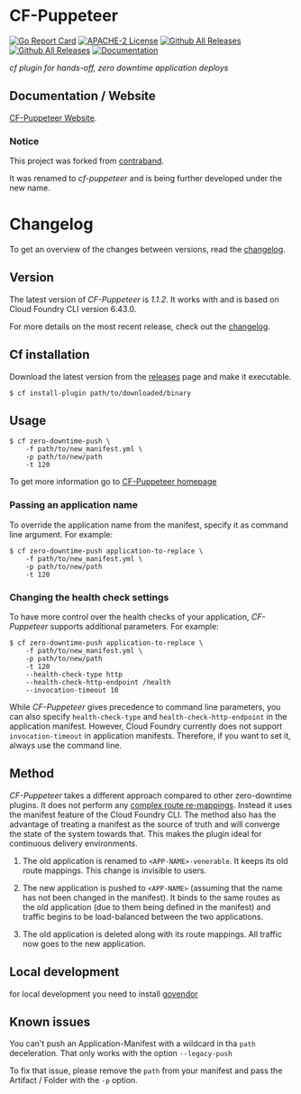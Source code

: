 # CF-Puppeteer  

[![Go Report Card](https://goreportcard.com/badge/github.com/HappyTobi/cf-puppeteer)](https://goreportcard.com/report/github.com/HappyTobi/cf-puppeteer)
[![APACHE-2 License](https://img.shields.io/badge/license-Apache%202-blue.svg)](https://github.com/HappyTobi/cf-puppeteer/blob/master/LICENSE)
[![Github All Releases](https://img.shields.io/github/downloads/HappyTobi/cf-puppeteer/total.svg)](https://github.com/HappyTobi/cf-puppeteer/releases)
[![Github All Releases](https://img.shields.io/github/v/release/HappyTobi/cf-puppeteer?include_prereleases)](https://github.com/HappyTobi/cf-puppeteer/releases)
[![Documentation](https://img.shields.io/badge/Documentation-visit-green)](https://cf-puppeteer.happytobi.com)

*cf plugin for hands-off, zero downtime application deploys*

## Documentation / Website
[CF-Puppeteer Website](https://cf-puppeteer.happytobi.com).

### Notice

This project was forked from [contraband](https://github.com/contraband/autopilot).

It was renamed to *cf-puppeteer* and is being further developed under the new name.

# Changelog

To get an overview of the changes between versions, read the [changelog](CHANGELOG.md).

## Version

The latest version of *CF-Puppeteer* is *1.1.2*. It works with and is based on Cloud Foundry CLI version 6.43.0.

For more details on the most recent release, check out the [changelog](CHANGELOG.md).

## Cf installation

Download the latest version from the [releases][releases] page and make it executable.

```
$ cf install-plugin path/to/downloaded/binary
```

[releases]: https://github.com/happytobi/cf-puppeteer/releases

## Usage

```
$ cf zero-downtime-push \
    -f path/to/new_manifest.yml \
    -p path/to/new/path
    -t 120
```

To get more information go to [CF-Puppeteer homepage](https://cf-puppeteer.happytobi.com/)

### Passing an application name

To override the application name from the manifest, specify it as command line argument. For example:

```
$ cf zero-downtime-push application-to-replace \
    -f path/to/new_manifest.yml \
    -p path/to/new/path
    -t 120
```

### Changing the health check settings

To have more control over the health checks of your application, *CF-Puppeteer* supports additional parameters. For example:

```
$ cf zero-downtime-push application-to-replace \
    -f path/to/new_manifest.yml \
    -p path/to/new/path
    -t 120
    --health-check-type http
    --health-check-http-endpoint /health
    --invocation-timeout 10
```

While *CF-Puppeteer* gives precedence to command line parameters, you can also specify `health-check-type` and `health-check-http-endpoint` in the application manifest. However, Cloud Foundry currently does not support `invocation-timeout` in application manifests. Therefore, if you want to set it, always use the command line.

## Method

*CF-Puppeteer* takes a different approach compared to other zero-downtime plugins. It
does not perform any [complex route re-mappings][indiana-jones]. Instead it uses the manifest feature of the Cloud Foundry CLI. The method also has the advantage of treating a manifest as the source of truth and will converge the
state of the system towards that. This makes the plugin ideal for continuous
delivery environments.

1. The old application is renamed to `<APP-NAME>-venerable`. It keeps its old route
   mappings. This change is invisible to users.

2. The new application is pushed to `<APP-NAME>` (assuming that the name has
   not been changed in the manifest). It binds to the same routes as the old
   application (due to them being defined in the manifest) and traffic begins to
   be load-balanced between the two applications.

3. The old application is deleted along with its route mappings. All traffic now goes to the new application.

[indiana-jones]: https://www.youtube.com/watch?v=0gU35Tgtlmg

## Local development
for local development you need to install [govendor](https://github.com/kardianos/govendor)

## Known issues
You can't push an Application-Manifest with a wildcard in tha `path` deceleration.
That only works with the option `--legacy-push`

To fix that issue, please remove the `path` from your manifest and pass the Artifact / Folder with the `-p` option.
 